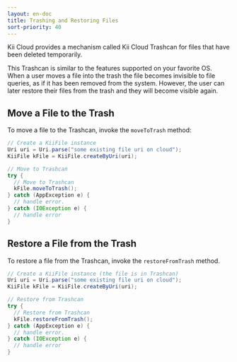 ```yaml
---
layout: en-doc
title: Trashing and Restoring Files
sort-priority: 40
---
```

Kii Cloud provides a mechanism called Kii Cloud Trashcan for files that have been deleted temporarily.

This Trashcan is similar to the features supported on your favorite OS. When a user moves a file into the trash the file becomes invisible to file queries, as if it has been removed from the system.  However, the user can later restore their files from the trash and they will become visible again.

## Move a File to the Trash

To move a file to the Trashcan, invoke the `moveToTrash` method:

```java
// Create a KiiFile instance
Uri uri = Uri.parse("some existing file uri on cloud");
KiiFile kFile = KiiFile.createByUri(uri);

// Move to Trashcan
try {
  // Move to Trashcan
  kFile.moveToTrash();
} catch (AppException e) {
  // handle error.
} catch (IOException e) {
  // handle error
}
```

## Restore a File from the Trash

To restore a file from the Trashcan, invoke the `restoreFromTrash` method.

```java
// Create a KiiFile instance (the file is in Trashcan)
Uri uri = Uri.parse("some existing file uri on cloud");
KiiFile kFile = KiiFile.createByUri(uri);

// Restore from Trashcan
try {
  // Restore from Trashcan
  kFile.restoreFromTrash();
} catch (AppException e) {
  // handle error.
} catch (IOException e) {
  // handle error
}
```
